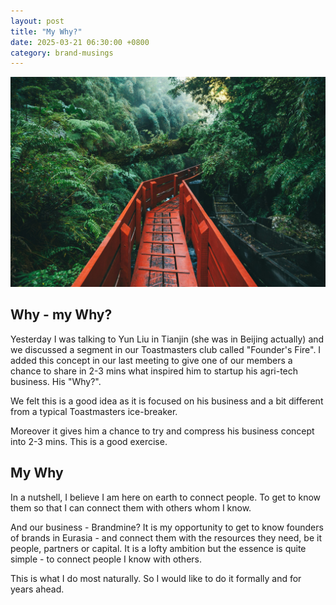 ```yaml
---
layout: post
title: "My Why?"
date: 2025-03-21 06:30:00 +0800
category: brand-musings
---
```


![A winding path forward in the forest](/assets/images/my-why.jpg)


## Why - my Why?

Yesterday I was talking to Yun Liu in Tianjin (she was in Beijing actually) and we discussed a segment in our Toastmasters club called "Founder's Fire". I added this concept in our last meeting to give one of our members a chance to share in 2-3 mins what inspired him to startup his agri-tech business. His "Why?". 

We felt this is a good idea as it is focused on his business and a bit different from a typical Toastmasters ice-breaker.

Moreover it gives him a chance to try and compress his business concept into 2-3 mins. This is a good exercise.

## My Why

In a nutshell, I believe I am here on earth to connect people. To get to know them so that I can connect them with others whom I know.

And our business - Brandmine? It is my opportunity to get to know founders of brands in Eurasia - and connect them with the resources they need, be it people, partners or capital. It is a lofty ambition but the essence is quite simple - to connect people I know with others. 

This is what I do most naturally. So I would like to do it formally and for years ahead. 

